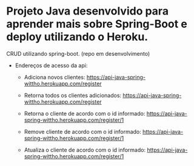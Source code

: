# Projeto Java desenvolvido para aprender mais sobre Spring-Boot e deploy utilizando o Heroku.

CRUD utilizando spring-boot. (repo em desenvolvimento)

  - Endereços de acesso da api:
    - Adiciona novos clientes:
	https://api-java-spring-wittho.herokuapp.com/register

    - Retorna todos os clientes adicionados:
	https://api-java-spring-wittho.herokuapp.com/register

    - Retorna o cliente de acordo com o id informado:
	https://api-java-spring-wittho.herokuapp.com/register/1

    - Remove cliente de acordo com o id informado:
	https://api-java-spring-wittho.herokuapp.com/register/1

    - Atualiza o cliente de acordo com o id informado:
	https://api-java-spring-wittho.herokuapp.com/register/1
